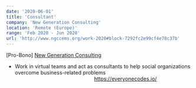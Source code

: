 ```yaml
---
date: '2020-06-01'
title: 'Consultant'
company: 'New Generation Consulting'
location: 'Remote (Europe)'
range: 'Feb 2020 - Jun 2020'
url: 'http://www.ngccems.org/work-2020#block-7292fc2e99cf4e78c37b'
---
```

[Pro-Bono] [New Generation Consulting](http://www.ngccems.org/work-2020#block-7292fc2e99cf4e78c37b)
<br>

- Work in virtual teams and act as consultants to help social organizations overcome business-related problems  
<span style="color:#FFFFFF">Case Project - Everyone Codes:</span> https://everyonecodes.io/